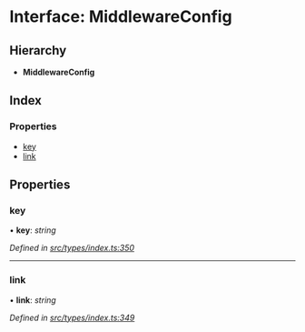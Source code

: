# Interface: MiddlewareConfig

## Hierarchy

* **MiddlewareConfig**

## Index

### Properties

* [key](middlewareconfig.md#key)
* [link](middlewareconfig.md#link)

## Properties

###  key

• **key**: *string*

*Defined in [src/types/index.ts:350](https://github.com/PolymathNetwork/polymesh-sdk/blob/4b9adaf/src/types/index.ts#L350)*

___

###  link

• **link**: *string*

*Defined in [src/types/index.ts:349](https://github.com/PolymathNetwork/polymesh-sdk/blob/4b9adaf/src/types/index.ts#L349)*
